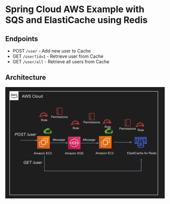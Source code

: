 # Spring Cloud AWS Example with SQS and ElastiCache using Redis

## Endpoints
- POST `/user` - Add new user to Cache 
- GET `/user?id=1` - Retrieve user from Cache
- GET `/user/all` - Retrieve all users from Cache

## Architecture 
![architecture](./architecture.png)